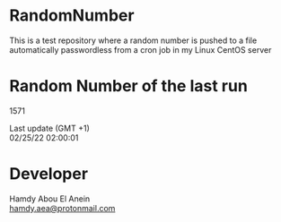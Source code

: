 # RandomNumber    
This is a test repository where a random number is pushed to a file automatically passwordless from a cron job in my Linux CentOS server    
# Random Number of the last run   
1571
      
Last update (GMT +1)    
02/25/22 02:00:01
# Developer    
Hamdy Abou El Anein   
hamdy.aea@protonmail.com
